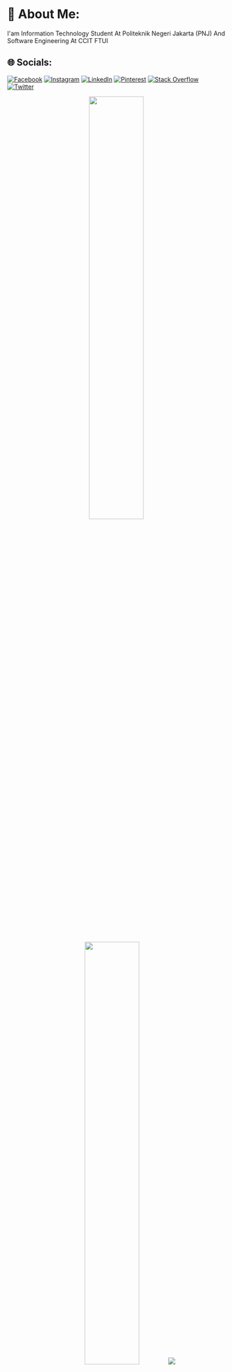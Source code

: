 # 💫 About Me:
I'am Information Technology Student At Politeknik Negeri Jakarta (PNJ) And Software Engineering At CCIT FTUI

## 🌐 Socials:
[![Facebook](https://img.shields.io/badge/Facebook-%231877F2.svg?logo=Facebook&logoColor=white)](#) 
[![Instagram](https://img.shields.io/badge/Instagram-%23E4405F.svg?logo=Instagram&logoColor=white)](https://instagram.com/sufiyantsauri) 
[![LinkedIn](https://img.shields.io/badge/LinkedIn-%230077B5.svg?logo=linkedin&logoColor=white)](https://www.linkedin.com/in/sufiyantsauri) 
[![Pinterest](https://img.shields.io/badge/Pinterest-%23E60023.svg?logo=Pinterest&logoColor=white)](#) 
[![Stack Overflow](https://img.shields.io/badge/-Stackoverflow-FE7A16?logo=stack-overflow&logoColor=white)](https://stackoverflow.com/users/19350872/fiyan) 
[![Twitter](https://img.shields.io/badge/Twitter-%231DA1F2.svg?logo=Twitter&logoColor=white)](https://twitter.com/Sufiyantsauri1) 



<p align="center">
  <img height="50%" width="auto" src ="https://github-readme-stats.vercel.app/api?username=SufiyanTs&show_icons=true&count_private=true&theme=darcula&hide_border=true&hide=issues,contribs&bg_color=00000000">
  <img height="50%" width="auto" src ="https://github-readme-stats.vercel.app/api/top-langs/?username=SufiyanTs&layout=compact&hide_border=true&theme=darcula&bg_color=00000000&langs_count=6&hide=jupyter%20notebook,tex,css,php&exclude_repo=Pacman-AI">
  <img src ="https://github-readme-streak-stats.herokuapp.com?user=SufiyanTs&theme=darcula&hide_border=true&background=FFFFFF00">
  <br>
  <br>
  <a href="https://trakteer.id/sufiyantsauri/link"> <img align="center" src="https://cdn.buymeacoffee.com/buttons/v2/default-orange.png" height="50" width="210" alt="SufiyanTs" /></a>
</p>

<!-- <p align="center">
  <img align="left" src ="https://github-readme-stats.vercel.app/api/pin/?username=SufiyanTs&repo=ytdx">
  <img align="right" src ="https://github-readme-stats.vercel.app/api/pin/?username=SufiyanTs&repo=pixel-weather">
</p> -->


<!--
**SufiyanTs/Sufiyan-Tsauri** is a ✨ _special_ ✨ repository because its `README.md` (this file) appears on your GitHub profile.

Here are some ideas to get you started:

- 🔭 I’m currently working on ...
- 🌱 I’m currently learning ...
- 👯 I’m looking to collaborate on ...
- 🤔 I’m looking for help with ...
- 💬 Ask me about ...
- 📫 How to reach me: ...
- 😄 Pronouns: ...
- ⚡ Fun fact: ...
-->
